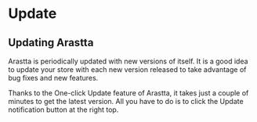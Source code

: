 Update
======

Updating Arastta
----------------

Arastta is periodically updated with new versions of itself. It is a good idea to update your store with each new version released to take advantage of bug fixes and new features.

Thanks to the One-click Update feature of Arastta, it takes just a couple of minutes to get the latest version. All you have to do is to click the Update notification button at the right top.